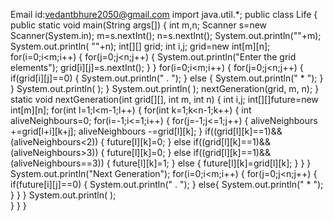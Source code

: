 Email id:vedantbhure2050@gmail.com
import java.util.*;
public class Life
{
	 public static void main(String args[])
	{
	int m,n;
	Scanner s=new Scanner(System.in);
	m=s.nextInt();
	n=s.nextInt();
	System.out.println(""+m);
	System.out.println( ""+n);
	int[][] grid;
	int i,j;
	grid=new int[m][n];
	for(i=0;i<m;i++)
	{
		for(j=0;j<n;j++)
		{
		System.out.println("Enter the grid elements");
		grid[i][j]=s.nextInt();	
		}
	}
	for(i=0;i<m;i++)
	{
		for(j=0;j<n;j++)
		{
	if(grid[i][j]==0)
	{
	System.out.println(" . ");
	}
	else
	{
	System.out.println(" * ");
	}
		}
System.out.println( );
	}
System.out.println( );
nextGeneration(grid, m, n);
}
		static void nextGeneration(int grid[][], int m, int n)
{
	int i,j;
	int[][]future=new int[m][n];
	for(int l=1;l<m-1;l++)
	{
		for(int k=1;k<n-1;k++)
		{
		int aliveNeighbours=0;
			for(i=-1;i<=1;i++)
			{
				for(j=-1;j<=1;j++)
				{
				aliveNeighbours +=grid[l+i][k+j];
				aliveNeighbours -=grid[l][k];
				}
			if((grid[l][k]==1)&&(aliveNeighbours<2))
			{
			future[l][k]=0;
			}
			else if((grid[l][k]==1)&&(aliveNeighbours>3))
			{
			future[l][k]=0;
			}
			else if((grid[l][k]==1)&&(aliveNeighbours==3))
			{
			future[l][k]=1;
			}
			else
			{
			future[l][k]=grid[l][k];
			}
		}
	}
System.out.println("Next Generation");
for(i=0;i<m;i++)
{	for(j=0;j<n;j++)
	{
		if(future[i][j]==0)
		{
			System.out.println(" . ");
		}
		else{
			System.out.println(" * ");
		}
	}
}
System.out.println( );		
}
	}
}
